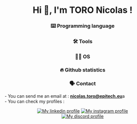 <h1 align="center">Hi 👋, I'm TORO Nicolas !</h1>

<h3 align="center">⌨️ Programming language</h3>

<h3 align="center">🛠 Tools</h3>

<h3 align="center">👨‍💻 OS</h3>

<h3 align="center">🔥 Github statistics</h3>

<h3 align="center">🗣 Contact</h3>
- You can send me an email at : <a href="nicolas.toro@epitech.eu"><b>nicolas.toro@epitech.eu</b></a>a<br>    
- You can check my profiles :
<p align="center">
    <a href="https://discord.com/invite/nt_games"><img src="https://img.shields.io/badge/LinkedIn-0077B5?style=for-the-badge&logo=linkedin&logoColor=white" alt="My linkedin profile" title ="My linkedin profile"></a>
    <a href="https://discord.com/invite/nt_games"><img src="https://img.shields.io/badge/Instagram-E4405F?style=for-the-badge&logo=instagram&logoColor=white" alt="My instagram profile" title ="My instragram profile"></a>
    <br>
    <a href="https://discord.com/invite/nt_games"><img src="https://lanyard-profile-readme.vercel.app/api/375570065262903297" alt="My discord profile" title ="My discord profile"></a>
</p>
